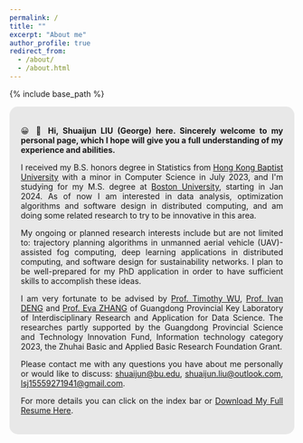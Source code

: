 ```yaml
---
permalink: /
title: ""
excerpt: "About me"
author_profile: true
redirect_from: 
  - /about/
  - /about.html
---
```


{% include base_path %}

<div style="text-align: justify; background-color: rgba(211, 211, 211, 0.5); padding: 20px; border-radius: 15px;">
  <p> &#x1F600; &#x1F44B; <strong> Hi, Shuaijun LIU (George) here. Sincerely welcome to my personal page, which I hope will give you a full understanding of my experience and abilities. </strong></p>
  <p> I received my B.S. honors degree in Statistics from <a href="https://www.hkbu.edu.hk">Hong Kong Baptist University</a> with a minor in Computer Science in July 2023, and I'm studying for my M.S. degree at <a href="https://www.bu.edu">Boston University</a>, starting in Jan 2024. As of now I am interested in data analysis, optimization algorithms and software design in distributed computing, and am doing some related research to try to be innovative in this area. </p>
  <p> My ongoing or planned research interests include but are not limited to: trajectory planning algorithms in unmanned aerial vehicle (UAV)-assisted fog computing, deep learning applications in distributed computing, and software design for sustainability networks. I plan to be well-prepared for my PhD application in order to have sufficient skills to accomplish these ideas. </p> 
  <p> I am very fortunate to be advised by <a href="https://fst.uic.edu.cn/stat_en/faculty/faculty.htm#/Jingjinwu/en">Prof. Timothy WU</a>, <a href="https://fst.uic.edu.cn/stat_en/faculty/faculty.htm#/ivandeng/en">Prof. Ivan DENG</a> and <a href="https://fst.uic.edu.cn/stat_en/faculty/faculty.htm#/evaahzhang/en">Prof. Eva ZHANG</a> of Guangdong Provincial Key Laboratory of Interdisciplinary Research and Application for Data Science. The researches partly supported by the Guangdong Provincial Science and Technology Innovation Fund, Information technology category 2023, the Zhuhai Basic and Applied Basic Research Foundation Grant.
  <p> Please contact me with any questions you have about me personally or would like to discuss: <a href="mailto:shuaijun@bu.edu">shuaijun@bu.edu</a>, <a href="mailto:shuaijun.liu@outlook.com">shuaijun.liu@outlook.com</a>, <a href="mailto:lsj15559271941@gmail.com">lsj15559271941@gmail.com</a>. </p>
  <p> For more details you can click on the index bar or <a href="https://shuaijun-liu.github.io/CV-ShuaijunLIU.pdf">Download My Full Resume Here</a>.</p>
